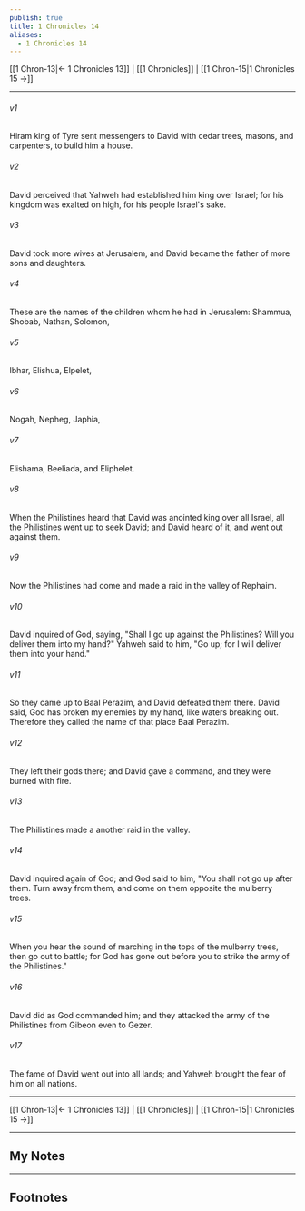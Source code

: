 ```yaml
---
publish: true
title: 1 Chronicles 14
aliases:
  - 1 Chronicles 14
---
```


[[1 Chron-13|← 1 Chronicles 13]] | [[1 Chronicles]] | [[1 Chron-15|1 Chronicles 15 →]]
***



###### v1 
Hiram king of Tyre sent messengers to David with cedar trees, masons, and carpenters, to build him a house. 

###### v2 
David perceived that Yahweh had established him king over Israel; for his kingdom was exalted on high, for his people Israel's sake. 

###### v3 
David took more wives at Jerusalem, and David became the father of more sons and daughters. 

###### v4 
These are the names of the children whom he had in Jerusalem: Shammua, Shobab, Nathan, Solomon, 

###### v5 
Ibhar, Elishua, Elpelet, 

###### v6 
Nogah, Nepheg, Japhia, 

###### v7 
Elishama, Beeliada, and Eliphelet. 

###### v8 
When the Philistines heard that David was anointed king over all Israel, all the Philistines went up to seek David; and David heard of it, and went out against them. 

###### v9 
Now the Philistines had come and made a raid in the valley of Rephaim. 

###### v10 
David inquired of God, saying, "Shall I go up against the Philistines? Will you deliver them into my hand?" Yahweh said to him, "Go up; for I will deliver them into your hand." 

###### v11 
So they came up to Baal Perazim, and David defeated them there. David said, God has broken my enemies by my hand, like waters breaking out. Therefore they called the name of that place Baal Perazim. 

###### v12 
They left their gods there; and David gave a command, and they were burned with fire. 

###### v13 
The Philistines made a another raid in the valley. 

###### v14 
David inquired again of God; and God said to him, "You shall not go up after them. Turn away from them, and come on them opposite the mulberry trees. 

###### v15 
When you hear the sound of marching in the tops of the mulberry trees, then go out to battle; for God has gone out before you to strike the army of the Philistines." 

###### v16 
David did as God commanded him; and they attacked the army of the Philistines from Gibeon even to Gezer. 

###### v17 
The fame of David went out into all lands; and Yahweh brought the fear of him on all nations.

***
[[1 Chron-13|← 1 Chronicles 13]] | [[1 Chronicles]] | [[1 Chron-15|1 Chronicles 15 →]]

---
## My Notes

---
## Footnotes